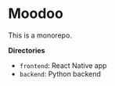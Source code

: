 # Moodoo

This is a monorepo.

**Directories**

- `frontend`: React Native app
- `backend`: Python backend
